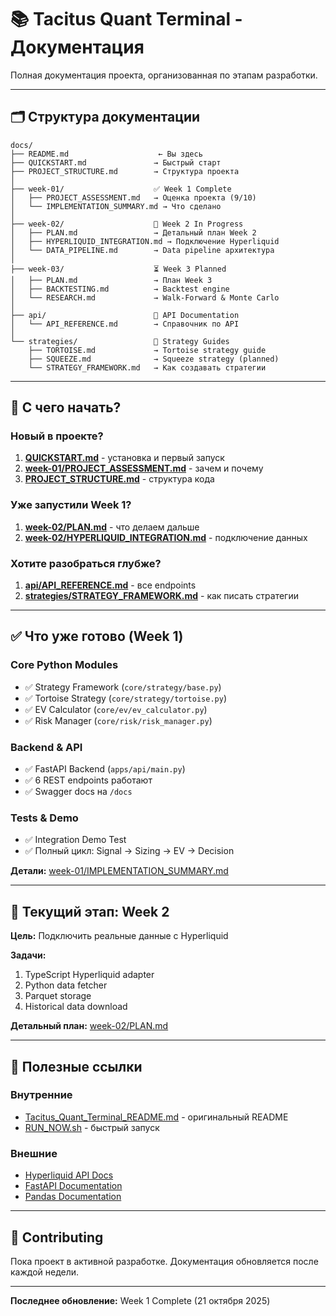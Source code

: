 # 📚 Tacitus Quant Terminal - Документация

Полная документация проекта, организованная по этапам разработки.

---

## 🗂️ Структура документации

```
docs/
├── README.md                    ← Вы здесь
├── QUICKSTART.md               → Быстрый старт
├── PROJECT_STRUCTURE.md        → Структура проекта
│
├── week-01/                    ✅ Week 1 Complete
│   ├── PROJECT_ASSESSMENT.md   → Оценка проекта (9/10)
│   └── IMPLEMENTATION_SUMMARY.md → Что сделано
│
├── week-02/                    🔄 Week 2 In Progress
│   ├── PLAN.md                 → Детальный план Week 2
│   ├── HYPERLIQUID_INTEGRATION.md → Подключение Hyperliquid
│   └── DATA_PIPELINE.md        → Data pipeline архитектура
│
├── week-03/                    ⏳ Week 3 Planned
│   ├── PLAN.md                 → План Week 3
│   ├── BACKTESTING.md          → Backtest engine
│   └── RESEARCH.md             → Walk-Forward & Monte Carlo
│
├── api/                        📖 API Documentation
│   └── API_REFERENCE.md        → Справочник по API
│
└── strategies/                 🧠 Strategy Guides
    ├── TORTOISE.md             → Tortoise strategy guide
    ├── SQUEEZE.md              → Squeeze strategy (planned)
    └── STRATEGY_FRAMEWORK.md   → Как создавать стратегии
```

---

## 🚀 С чего начать?

### Новый в проекте?
1. **[QUICKSTART.md](QUICKSTART.md)** - установка и первый запуск
2. **[week-01/PROJECT_ASSESSMENT.md](week-01/PROJECT_ASSESSMENT.md)** - зачем и почему
3. **[PROJECT_STRUCTURE.md](PROJECT_STRUCTURE.md)** - структура кода

### Уже запустили Week 1?
1. **[week-02/PLAN.md](week-02/PLAN.md)** - что делаем дальше
2. **[week-02/HYPERLIQUID_INTEGRATION.md](week-02/HYPERLIQUID_INTEGRATION.md)** - подключение данных

### Хотите разобраться глубже?
1. **[api/API_REFERENCE.md](api/API_REFERENCE.md)** - все endpoints
2. **[strategies/STRATEGY_FRAMEWORK.md](strategies/STRATEGY_FRAMEWORK.md)** - как писать стратегии

---

## ✅ Что уже готово (Week 1)

### Core Python Modules
- ✅ Strategy Framework (`core/strategy/base.py`)
- ✅ Tortoise Strategy (`core/strategy/tortoise.py`)
- ✅ EV Calculator (`core/ev/ev_calculator.py`)
- ✅ Risk Manager (`core/risk/risk_manager.py`)

### Backend & API
- ✅ FastAPI Backend (`apps/api/main.py`)
- ✅ 6 REST endpoints работают
- ✅ Swagger docs на `/docs`

### Tests & Demo
- ✅ Integration Demo Test
- ✅ Полный цикл: Signal → Sizing → EV → Decision

**Детали:** [week-01/IMPLEMENTATION_SUMMARY.md](week-01/IMPLEMENTATION_SUMMARY.md)

---

## 🎯 Текущий этап: Week 2

**Цель:** Подключить реальные данные с Hyperliquid

**Задачи:**
1. TypeScript Hyperliquid adapter
2. Python data fetcher
3. Parquet storage
4. Historical data download

**Детальный план:** [week-02/PLAN.md](week-02/PLAN.md)

---

## 📖 Полезные ссылки

### Внутренние
- [Tacitus_Quant_Terminal_README.md](../Tacitus_Quant_Terminal_README.md) - оригинальный README
- [RUN_NOW.sh](../RUN_NOW.sh) - быстрый запуск

### Внешние
- [Hyperliquid API Docs](https://hyperliquid.gitbook.io/hyperliquid-docs/)
- [FastAPI Documentation](https://fastapi.tiangolo.com/)
- [Pandas Documentation](https://pandas.pydata.org/docs/)

---

## 🤝 Contributing

Пока проект в активной разработке. Документация обновляется после каждой недели.

---

**Последнее обновление:** Week 1 Complete (21 октября 2025)

